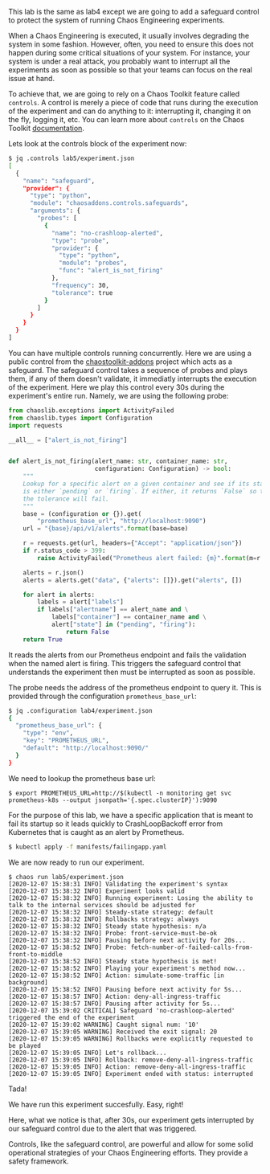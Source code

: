 This lab is the same as lab4 except we are going to add a safeguard control
to protect the system of running Chaos Engineering experiments.

When a Chaos Engineering is executed, it usually involves degrading the system
in some fashion. However, often, you need to ensure this does not happen
during some critical situations of your system. For instance, your system
is under a real attack, you probably want to interrupt all the experiments
as soon as possible so that your teams can focus on the real issue at hand.

To achieve that, we are going to rely on a Chaos Toolkit feature called
`controls`. A control is merely a piece of code that runs during the execution
of the experiment and can do anything to it: interrupting it, changing it on
the fly, logging it, etc. You can learn more about `controls` on the
Chaos Toolkit [documentation](https://docs.chaostoolkit.org/reference/extending/create-control-extension/).

Lets look at the controls block of the experiment now:

```bash
$ jq .controls lab5/experiment.json 
[
  {
    "name": "safeguard",
    "provider": {
      "type": "python",
      "module": "chaosaddons.controls.safeguards",
      "arguments": {
        "probes": [
          {
            "name": "no-crashloop-alerted",
            "type": "probe",
            "provider": {
              "type": "python",
              "module": "probes",
              "func": "alert_is_not_firing"
            },
            "frequency": 30,
            "tolerance": true
          }
        ]
      }
    }
  }
]
```

You can have multiple controls running concurrently. Here we are using a
public control from the [chaostoolkit-addons](https://github.com/chaostoolkit/chaostoolkit-addons)
project which acts as a safeguard. The safeguard control takes a sequence
of probes and plays them, if any of them doesn't validate, it immediatly
interrupts the execution of the experiment. Here we play this control every
30s during the experiment's entire run. Namely, we are using the following
probe:

```python
from chaoslib.exceptions import ActivityFailed
from chaoslib.types import Configuration
import requests

__all__ = ["alert_is_not_firing"]


def alert_is_not_firing(alert_name: str, container_name: str,
                        configuration: Configuration) -> bool:
    """
    Lookup for a specific alert on a given container and see if its status
    is either `pending` or `firing`. If either, it returns `False` so that
    the tolerance will fail.
    """
    base = (configuration or {}).get(
        "prometheus_base_url", "http://localhost:9090")
    url = "{base}/api/v1/alerts".format(base=base)

    r = requests.get(url, headers={"Accept": "application/json"})
    if r.status_code > 399:
        raise ActivityFailed("Prometheus alert failed: {m}".format(m=r.text))

    alerts = r.json()
    alerts = alerts.get("data", {"alerts": []}).get("alerts", [])

    for alert in alerts:
        labels = alert["labels"]
        if labels["alertname"] == alert_name and \
            labels["container"] == container_name and \
            alert["state"] in ("pending", "firing"):
                return False
    return True
```

It reads the alerts from our Prometheus endpoint and fails the validation
when the named alert is firing. This triggers the safeguard control that
understands the experiment then must be interrupted as soon as possible.

The probe needs the address of the prometheus endpoint to query
it. This is provided through the configuration `prometheus_base_url`:

```bash
$ jq .configuration lab4/experiment.json 
{
  "prometheus_base_url": {
    "type": "env",
    "key": "PROMETHEUS_URL",
    "default": "http://localhost:9090/"
  }
}
```

We need to lookup the prometheus base url:

```console
$ export PROMETHEUS_URL=http://$(kubectl -n monitoring get svc prometheus-k8s --output jsonpath='{.spec.clusterIP}'):9090
```

For the purpose of this lab, we have a specific application that is meant to
fail its startup so it leads quickly to CrashLoopBackoff error
from Kubernetes that is caught as an alert by Prometheus.

```bash
$ kubectl apply -f manifests/failingapp.yaml
```

We are now ready to run our experiment.

```console
$ chaos run lab5/experiment.json 
[2020-12-07 15:38:31 INFO] Validating the experiment's syntax
[2020-12-07 15:38:32 INFO] Experiment looks valid
[2020-12-07 15:38:32 INFO] Running experiment: Losing the ability to talk to the internal services should be adjusted for
[2020-12-07 15:38:32 INFO] Steady-state strategy: default
[2020-12-07 15:38:32 INFO] Rollbacks strategy: always
[2020-12-07 15:38:32 INFO] Steady state hypothesis: n/a
[2020-12-07 15:38:32 INFO] Probe: front-service-must-be-ok
[2020-12-07 15:38:32 INFO] Pausing before next activity for 20s...
[2020-12-07 15:38:52 INFO] Probe: fetch-number-of-failed-calls-from-front-to-middle
[2020-12-07 15:38:52 INFO] Steady state hypothesis is met!
[2020-12-07 15:38:52 INFO] Playing your experiment's method now...
[2020-12-07 15:38:52 INFO] Action: simulate-some-traffic [in background]
[2020-12-07 15:38:52 INFO] Pausing before next activity for 5s...
[2020-12-07 15:38:57 INFO] Action: deny-all-ingress-traffic
[2020-12-07 15:38:57 INFO] Pausing after activity for 5s...
[2020-12-07 15:39:02 CRITICAL] Safeguard 'no-crashloop-alerted' triggered the end of the experiment
[2020-12-07 15:39:02 WARNING] Caught signal num: '10'
[2020-12-07 15:39:05 WARNING] Received the exit signal: 20
[2020-12-07 15:39:05 WARNING] Rollbacks were explicitly requested to be played
[2020-12-07 15:39:05 INFO] Let's rollback...
[2020-12-07 15:39:05 INFO] Rollback: remove-deny-all-ingress-traffic
[2020-12-07 15:39:05 INFO] Action: remove-deny-all-ingress-traffic
[2020-12-07 15:39:05 INFO] Experiment ended with status: interrupted
```

Tada!

We have run this experiment succesfully. Easy, right!

Here, what we notice is that, after 30s, our experiment gets interrupted
by our safeguard control due to the alert that was triggered.

Controls, like the safeguard control, are powerful and allow for some solid
operational strategies of your Chaos Engineering efforts. They provide a
safety framework.
